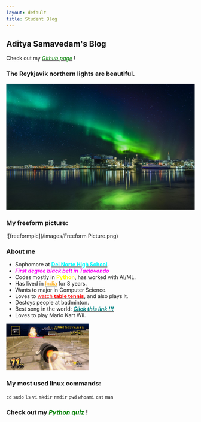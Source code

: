 ```yaml
---
layout: default
title: Student Blog
---
```


## Aditya Samavedam's Blog

Check out my [<span style="color:green">_Github page_</span>](https://github.com/AdityaSamavedam) !
### The Reykjavik northern lights are beautiful.
![northernlights](/images/76273de62446a8111b8cae4f64d5c4b1c3647d32-1600x1068.jpg)

### My freeform picture:
![freeformpic](/images/Freeform Picture.png)

### About me
- Sophomore at [<span style="color:cyan">__Del Norte High School__</span>](https://en.wikipedia.org/wiki/Del_Norte_High_School_(San_Diego)).
- <span style="color:magenta">***First degree black belt in Taekwondo***</span>
- Codes mostly in <span style="color:yellow">__Python__</span>, has worked with AI/ML.
- Has lived in [<span style="color:orange">India</span>](https://www.youtube.com/watch?v=CNDI4WlJ8eo) for 8 years.
- Wants to major in Computer Science.
- Loves to [<span style="color:red">watch __table tennis__</span>](https://www.youtube.com/@Pongfinity), and also plays it.
- Destoys people at badminton.
- Best song in the world: [<span style="color:teal">***Click this link !!!***</span>](https://www.youtube.com/watch?v=xvFZjo5PgG0)
- Loves to play Mario Kart Wii.

![mariokartwiigif](/images/mario-kart.gif)
### My most used linux commands:
`cd`
`sudo`
`ls`
`vi`
`mkdir`
`rmdir`
`pwd`
`whoami`
`cat`
`man`

### Check out my [<span style="color:green">_Python quiz_</span>](/home/aditya/vscode/student/_posts/MyQuiz_IPYNB_2_.md) !
<!-- ## Overview of Hacks, Study and Tangibles
Blogging in GitHub pages is a way to learn and code at the same time. 

- Plans, Lists, [Scrum Boards](https://clickup.com/blog/scrum-board/) help you to track key events, show progress and record time.  Effort is a big part of your class grade.  Show plans and time spent!
- [Hacks(Todo)](https://levelup.gitconnected.com/six-ultimate-daily-hacks-for-every-programmer-60f5f10feae) enable you to stay in focus with key requirements of the class.  Each Hack will produce Tangibles.
- Tangibles or [Tangible Artifacts](https://en.wikipedia.org/wiki/Artifact_(software_development)) are things you accumulate as a learner and coder. -->